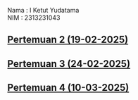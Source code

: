 Nama : I Ketut Yudatama <br>
NIM : 2313231043

## [Pertemuan 2 (19-02-2025)](Pertemuan%202/)
## [Pertemuan 3 (24-02-2025)](Pertemuan%203/)
## [Pertemuan 4 (10-03-2025)](Pertemuan%204/)
